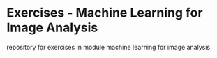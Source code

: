 # Exercises - Machine Learning for Image Analysis
repository for exercises in module machine learning for image analysis
